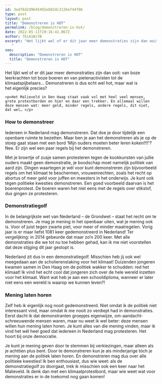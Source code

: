 ```yaml
---
id: 3ed76d2d9645492eb82dc3126ef44f0b
type: post
layout: post
title: "Demonstreren is HOT"
permalink: /blog/demonstreren-is-hot/
date: 2022-05-11T19:16:41.067Z
author: 7biA1WiYB
excerpt: "Het lijkt wel of er dit jaar meer demonstraties zijn dan ooit: van boze leerkrachten tot boze boeren en van pietenactivisten tot de klimaatspijbelaars... Demonstreren is dus echt wel hot, maar wat is het eigenlijk precies?
   "
seo:
  description: "Demonstreren is HOT"
  title: "Demonstreren is HOT"
---
```

Het lijkt wel of er dit jaar meer demonstraties zijn dan ooit: van boze leerkrachten tot boze boeren en van pietenactivisten tot de klimaatspijbelaars... Demonstreren is dus echt wel hot, maar wat is het eigenlijk precies?
   

    <p>Het Malieveld in Den Haag staat vaak vol met heel veel mensen, grote protestborden en hier en daar een trekker. En allemaal willen deze mensen wat: meer geld, minder regels, andere regels, dit niet, dat wel… </p>
<h3><strong>How to demonstreer</strong></h3>
<p>Iedereen in Nederland mag demonstreren. Dat doe je door tijdelijk een openbare ruimte te bezetten. Maar ben je aan het demonstreren als je op de stoep gaat staan met een bord ‘Mijn ouders moeten beter leren koken!!!!’? Nee. Er zijn wel een paar regels bij het demonstreren.</p>
<p>Met je broertje of zusje samen protesteren tegen de kookkunsten van jullie ouders maakt geen demonstratie, je boodschap moet namelijk politiek van aard zijn. Dingen waartegen je wél voor kunt demonstreren zijn bijvoorbeeld regels om het klimaat te beschermen, vrouwenrechten, zoals het recht op abortus of meer geld voor juffen en meesters in het onderwijs. Je kunt ook tégen politieke kwesties demonstreren. Een goed voorbeeld daarvan is het boerenprotest. De boeren waren het niet eens met de regels over stikstof, dus gingen ze protesteren. </p>
<h3><strong>Demonstratiegolf </strong></h3>
<p>In de belangrijkste wet van Nederland – de Grondwet – staat het recht om te demonstreren. Je mag je mening in het openbaar uiten, wat je mening ook is. Voor of juist tegen zwarte piet, voor meer of minder maatregelen. Vorig jaar is er maar liefst 1081 keer gedemonstreerd in Nederland! Ter vergelijking: in 2014 gebeurde dat maar zo’n 200 keer. Met alle demonstraties die we tot nu toe hebben gehad, kan ik me niet voorstellen dat deze stijging dit jaar gestopt is.</p>
<p>Nederland zit dus in een demonstratiegolf. Misschien heb jij ook wel meegedaan aan de scholierenstaking voor het klimaat! Duizenden jongeren kwamen samen in Den Haag om de politiek wakker te schudden: red het klimaat! Ik vind het echt cool dat jongeren zich over de hele wereld inzetten voor het klimaat. Want wat heb je aan een schooldiploma, wanneer er later niet eens een wereld is waarop we kunnen leven?!</p>
<h3><strong>Mening laten horen</strong></h3>
<p>Zelf heb ik eigenlijk nog nooit gedemonstreerd. Niet omdat ik de politiek niet interessant vind, maar omdat ik me nooit zo verdiept had in demonstraties. Eerst dacht ik dat demonstranten groepjes eigenwijze, om-aandacht-schreeuwende mensen waren, maar nu weet ik wel beter: deze mensen willen hun mening laten horen. Je kunt alles van die mening vinden, maar ik vind het wél heel goed dat iedereen in Nederland mag protesteren. Het hoort bij onze democratie. </p>
<p>Je kunt je mening geven door te stemmen bij verkiezingen, maar alleen als je achttien plus bent. Door te demonstreren kun je als minderjarige tóch je mening aan de politiek laten horen. Én demonstreren mag dus over alle politieke kwesties! Ik ben enthousiast, dus wie weet: als de demonstratiegolf zo doorgaat, trek ik misschien ook een keer naar het Malieveld. Ik denk dan met een klimaatprotestbord, maar wie weet wat voor demonstraties er in de toekomst nog gaan komen!</p>  
